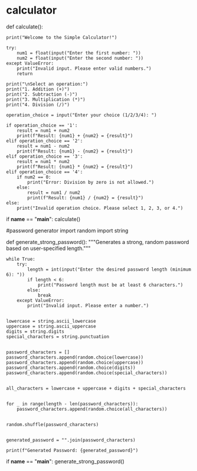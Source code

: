 # calculator
def calculate():

    print("Welcome to the Simple Calculator!")

    try:
        num1 = float(input("Enter the first number: "))
        num2 = float(input("Enter the second number: "))
    except ValueError:
        print("Invalid input. Please enter valid numbers.")
        return

    print("\nSelect an operation:")
    print("1. Addition (+)")
    print("2. Subtraction (-)")
    print("3. Multiplication (*)")
    print("4. Division (/)")

    operation_choice = input("Enter your choice (1/2/3/4): ")

    if operation_choice == '1':
        result = num1 + num2
        print(f"Result: {num1} + {num2} = {result}")
    elif operation_choice == '2':
        result = num1 - num2
        print(f"Result: {num1} - {num2} = {result}")
    elif operation_choice == '3':
        result = num1 * num2
        print(f"Result: {num1} * {num2} = {result}")
    elif operation_choice == '4':
        if num2 == 0:
            print("Error: Division by zero is not allowed.")
        else:
            result = num1 / num2
            print(f"Result: {num1} / {num2} = {result}")
    else:
        print("Invalid operation choice. Please select 1, 2, 3, or 4.")

if __name__ == "__main__":
    calculate()

#password generator
import random
import string

def generate_strong_password():
    """Generates a strong, random password based on user-specified length."""

    while True:
        try:
            length = int(input("Enter the desired password length (minimum 6): "))
            if length < 6:
                print("Password length must be at least 6 characters.")
            else:
                break
        except ValueError:
            print("Invalid input. Please enter a number.")


    lowercase = string.ascii_lowercase
    uppercase = string.ascii_uppercase
    digits = string.digits
    special_characters = string.punctuation


    password_characters = []
    password_characters.append(random.choice(lowercase))
    password_characters.append(random.choice(uppercase))
    password_characters.append(random.choice(digits))
    password_characters.append(random.choice(special_characters))


    all_characters = lowercase + uppercase + digits + special_characters


    for _ in range(length - len(password_characters)):
        password_characters.append(random.choice(all_characters))


    random.shuffle(password_characters)


    generated_password = "".join(password_characters)

    print(f"Generated Password: {generated_password}")

if __name__ == "__main__":
    generate_strong_password()

